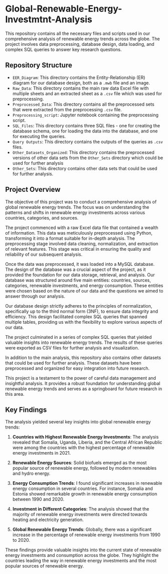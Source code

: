 # Global-Renewable-Energy-Investmtnt-Analysis

This repository contains all the necessary files and scripts used in our comprehensive analysis of renewable energy trends across the globe. The project involves data preprocessing, database design, data loading, and complex SQL queries to answer key research questions.

## Repository Structure

- `EER_Diagram`: This directory contains the Entity-Relationship (ER) diagram for our database design, both as a `.mwb` file and an image.
- `Raw_Data`: This directory contains the main raw data Excel file with multiple sheets and an extracted sheet as a `.csv` file which was used for preprocessing.
- `Preprocessed_Data`: This directory contains all the preprocessed sets that were extracted from the preprocessing `.csv` file. 
- `Preprocessing_script`: Jupyter notebook containing the preprocessing script.
- `SQL_Files`: This directory contains three SQL files - one for creating the database schema, one for loading the data into the database, and one for executing the queries.
- `Query Outputs`: This directory contains the outputs of the queries as `.csv` files.
- `Other_Datasets_Organized`: This directory contains the preprocessed versions of other data sets from the `Other_Sets` directory which could be used for further analysis
- `Other_Sets`: This directory contains other data sets that could be used for further analysis. 

## Project Overview

The objective of this project was to conduct a comprehensive analysis of global renewable energy trends. The focus was on understanding the patterns and shifts in renewable energy investments across various countries, categories, and sources. 

The project commenced with a raw Excel data file that contained a wealth of information. This data was meticulously preprocessed using Python, transforming it into a format suitable for in-depth analysis. The preprocessing stage involved data cleaning, normalization, and extraction of relevant features. This stage was critical in ensuring the quality and reliability of our subsequent analysis.

Once the data was preprocessed, it was loaded into a MySQL database. The design of the database was a crucial aspect of the project, as it provided the foundation for our data storage, retrieval, and analysis. Our database was structured around five main entities: countries, sources, categories, renewable investments, and energy consumption. These entities were chosen based on the nature of our data and the questions we aimed to answer through our analysis.

Our database design strictly adheres to the principles of normalization, specifically up to the third normal form (3NF), to ensure data integrity and efficiency. This design facilitated complex SQL queries that spanned multiple tables, providing us with the flexibility to explore various aspects of our data. 

The project culminated in a series of complex SQL queries that yielded valuable insights into renewable energy trends. The results of these queries were exported as CSV files for further analysis and visualization.

In addition to the main analysis, this repository also contains other datasets that could be used for further analysis. These datasets have been preprocessed and organized for easy integration into future research.

This project is a testament to the power of careful data management and insightful analysis. It provides a robust foundation for understanding global renewable energy trends and serves as a springboard for future research in this area.

## Key Findings

The analysis yielded several key insights into global renewable energy trends:

1. **Countries with Highest Renewable Energy Investments**: The analysis revealed that Somalia, Uganda, Liberia, and the Central African Republic were among the countries with the highest percentage of renewable energy investments in 2021.

2. **Renewable Energy Sources**: Solid biofuels emerged as the most popular source of renewable energy, followed by modern renewables and hydro energy.

3. **Energy Consumption Trends**: I found significant increases in renewable energy consumption in several countries. For instance, Somalia and Estonia showed remarkable growth in renewable energy consumption between 1990 and 2020.

4. **Investment in Different Categories**: The analysis showed that the majority of renewable energy investments were directed towards heating and electricity generation.

5. **Global Renewable Energy Trends**: Globally, there was a significant increase in the percentage of renewable energy investments from 1990 to 2020.

These findings provide valuable insights into the current state of renewable energy investments and consumption across the globe. They highlight the countries leading the way in renewable energy investments and the most popular sources of renewable energy.
